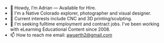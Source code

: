 - 👋 Howdy, I’m Adrian — Available for Hire. 
- 👀 I'm a Native Colorado explorer, photographer and visual designer.
- 🌱 Current interests include CNC and 3D printing/sculpting. 
- 💞️ I'm seeking fulltime employment and contract jobs. I've been working with eLearning Educational Content since 2008.
- 📫 How to reach me email: awuerth2@gmail.com

<!---
awuerth/awuerth is a ✨ special ✨ repository because its `README.md` (this file) appears on your GitHub profile.
You can click the Preview link to take a look at your changes.
--->
